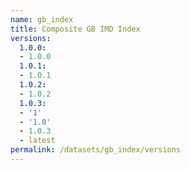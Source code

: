 ```yaml
---
name: gb_index
title: Composite GB IMD Index
versions:
  1.0.0:
  - 1.0.0
  1.0.1:
  - 1.0.1
  1.0.2:
  - 1.0.2
  1.0.3:
  - '1'
  - '1.0'
  - 1.0.3
  - latest
permalink: /datasets/gb_index/versions
---
```

